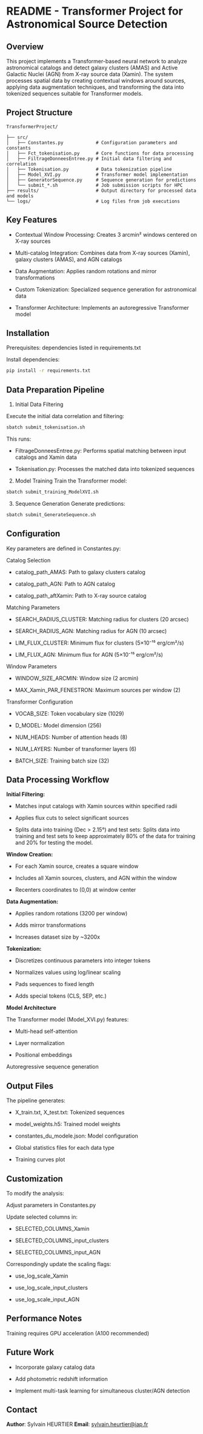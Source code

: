 # **README - Transformer Project for Astronomical Source Detection**

## **Overview**

This project implements a Transformer-based neural network to analyze astronomical catalogs and detect galaxy clusters (AMAS) and Active Galactic Nuclei (AGN) from X-ray source data (Xamin). The system processes spatial data by creating contextual windows around sources, applying data augmentation techniques, and transforming the data into tokenized sequences suitable for Transformer models.

## **Project Structure**

```text
TransformerProject/

├── src/
│   ├── Constantes.py            # Configuration parameters and constants
│   ├── Fct_tokenisation.py      # Core functions for data processing
│   ├── FiltrageDonneesEntree.py # Initial data filtering and correlation
│   ├── Tokenisation.py          # Data tokenization pipeline
│   ├── Model_XVI.py             # Transformer model implementation
│   ├── GeneratorSequence.py     # Sequence generation for predictions
│   └── submit_*.sh              # Job submission scripts for HPC
├── results/                     # Output directory for processed data and models
└── logs/                        # Log files from job executions
```
## **Key Features**

- Contextual Window Processing: Creates 3 arcmin² windows centered on X-ray sources

- Multi-catalog Integration: Combines data from X-ray sources (Xamin), galaxy clusters (AMAS), and AGN catalogs

- Data Augmentation: Applies random rotations and mirror transformations

- Custom Tokenization: Specialized sequence generation for astronomical data

- Transformer Architecture: Implements an autoregressive Transformer model

## **Installation**
Prerequisites: dependencies listed in requirements.txt


Install dependencies: 
```bash
pip install -r requirements.txt
```

## **Data Preparation Pipeline**

1. Initial Data Filtering

Execute the initial data correlation and filtering:

```bash
sbatch submit_tokenisation.sh
```

This runs:

- FiltrageDonneesEntree.py: Performs spatial matching between input catalogs and Xamin data

- Tokenisation.py: Processes the matched data into tokenized sequences

2. Model Training
Train the Transformer model:
```bash
sbatch submit_training_ModelXVI.sh
```
3. Sequence Generation
Generate predictions:

```bash
sbatch submit_GenerateSequence.sh
```

## **Configuration**

Key parameters are defined in Constantes.py:

Catalog Selection

- catalog_path_AMAS: Path to galaxy clusters catalog

- catalog_path_AGN: Path to AGN catalog

- catalog_path_aftXamin: Path to X-ray source catalog

Matching Parameters

- SEARCH_RADIUS_CLUSTER: Matching radius for clusters (20 arcsec)

- SEARCH_RADIUS_AGN: Matching radius for AGN (10 arcsec)

- LIM_FLUX_CLUSTER: Minimum flux for clusters (5×10⁻¹⁵ erg/cm²/s)

- LIM_FLUX_AGN: Minimum flux for AGN (5×10⁻¹⁵ erg/cm²/s)

Window Parameters

- WINDOW_SIZE_ARCMIN: Window size (2 arcmin)

- MAX_Xamin_PAR_FENESTRON: Maximum sources per window (2)

Transformer Configuration

- VOCAB_SIZE: Token vocabulary size (1029)

- D_MODEL: Model dimension (256)

- NUM_HEADS: Number of attention heads (8)

- NUM_LAYERS: Number of transformer layers (6)

- BATCH_SIZE: Training batch size (32)

## **Data Processing Workflow**

**Initial Filtering:**

- Matches input catalogs with Xamin sources within specified radii

- Applies flux cuts to select significant sources

- Splits data into training (Dec > 2.15°) and test sets: Splits data into training and test sets to keep approximately 80% of the data for training and 20% for testing the model.

**Window Creation:**

- For each Xamin source, creates a square window

- Includes all Xamin sources, clusters, and AGN within the window

- Recenters coordinates to (0,0) at window center

**Data Augmentation:**

- Applies random rotations (3200 per window)

- Adds mirror transformations

- Increases dataset size by ~3200x

**Tokenization:**

- Discretizes continuous parameters into integer tokens

- Normalizes values using log/linear scaling

- Pads sequences to fixed length

- Adds special tokens (CLS, SEP, etc.)

**Model Architecture**

The Transformer model (Model_XVI.py) features:

- Multi-head self-attention

- Layer normalization

- Positional embeddings

Autoregressive sequence generation

## **Output Files**

The pipeline generates:

- X_train.txt, X_test.txt: Tokenized sequences

- model_weights.h5: Trained model weights

- constantes_du_modele.json: Model configuration

- Global statistics files for each data type

- Training curves plot

## **Customization**
To modify the analysis:

Adjust parameters in Constantes.py

Update selected columns in:

- SELECTED_COLUMNS_Xamin

- SELECTED_COLUMNS_input_clusters

- SELECTED_COLUMNS_input_AGN

Correspondingly update the scaling flags:

- use_log_scale_Xamin

- use_log_scale_input_clusters

- use_log_scale_input_AGN

## Performance Notes

Training requires GPU acceleration (A100 recommended)

## Future Work
- Incorporate galaxy catalog data

- Add photometric redshift information

- Implement multi-task learning for simultaneous cluster/AGN detection

## Contact

**Author**: Sylvain HEURTIER
**Email**: sylvain.heurtier@iap.fr